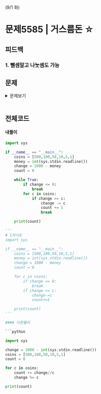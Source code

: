(9/1 화)

# 문제5585 | 거스름돈 ☆

## 피드백

### 1. 뺄셈말고 나눗셈도 가능 <br/>

## 문제
<details>
<summary> 문제보기 </summary>

타로는 자주 JOI잡화점에서 물건을 산다. JOI잡화점에는 잔돈으로 500엔, 100엔, 50엔, 10엔, 5엔, 1엔이 충분히 있고, 언제나 거스름돈 개수가 가장 적게 잔돈을 준다. 타로가 JOI잡화점에서 물건을 사고 카운터에서 1000엔 지폐를 한장 냈을 때, 받을 잔돈에 포함된 잔돈의 개수를 구하는 프로그램을 작성하시오.

예를 들어 입력된 예1의 경우에는 아래 그림에서 처럼 4개를 출력해야 한다.<br/>
<img src="https://user-images.githubusercontent.com/62331803/91864162-dd52ad80-ecaa-11ea-8ebc-e5b98960cf1f.png" width="50%">

<br/>

#### 입력
입력은 한줄로 이루어져있고, 타로가 지불할 돈(1 이상 1000미만의 정수) 1개가 쓰여져있다.

#### 출력
제출할 출력 파일은 1행으로만 되어 있다. 잔돈에 포함된 매수를 출력하시오.

#### 입출력예시 <br/> 
<img src="https://user-images.githubusercontent.com/62331803/91864329-0c691f00-ecab-11ea-8994-5f3001c6a1e0.png" width="50%">

</details>

<br/>


## 전체코드

#### 내풀이

```python
import sys

if __name__ == "__main__":
    coins = [500,100,50,10,5,1]
    money = int(sys.stdin.readline())
    change = 1000 - money
    count = 0

    while True:
        if change <= 0:
            break
        for c in coins:
            if change >= c:
                change -= c
                count += 1
                break

    print(count)

'''
# 1차시도
import sys

if __name__ == "__main__":
    coins = [500,100,50,10,5,1]
    money = int(sys.stdin.readline())
    change = 1000 - money
    count = 0

    for c in coins:
        if change == 0:
            break
        if change >= c:
            change-=c
            count+=1

    print(count)
'''

#### 다른풀이

```python

import sys

change = 1000 - int(sys.stdin.readline())
coins = [500,100,50,10,5,1]
count = 0

for c in coins:
    count += change//c
    change %= c

print(count)


```

```
